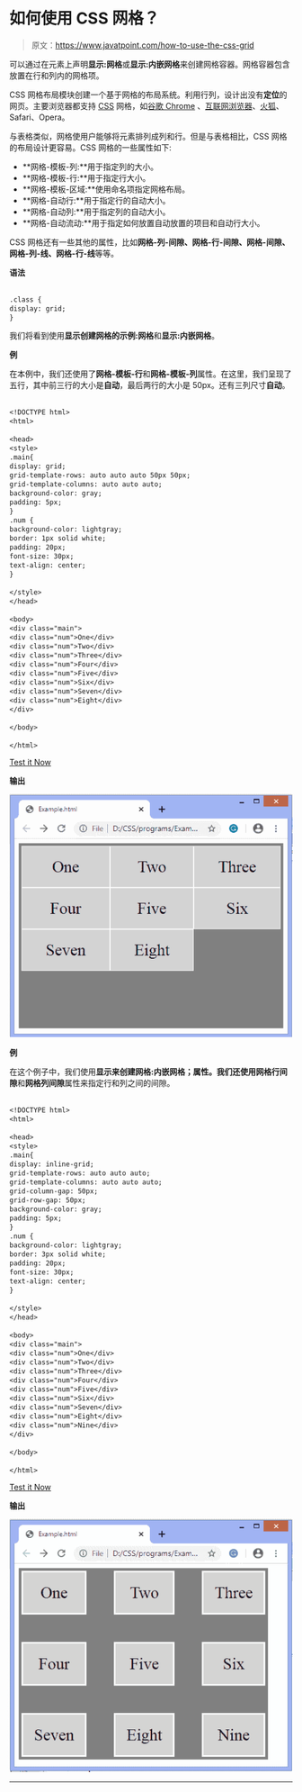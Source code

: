 # 如何使用 CSS 网格？

> 原文：<https://www.javatpoint.com/how-to-use-the-css-grid>

可以通过在元素上声明**显示:网格**或**显示:内嵌网格**来创建网格容器。网格容器包含放置在行和列内的网格项。

CSS 网格布局模块创建一个基于网格的布局系统。利用行列，设计出没有**定位**的网页。主要浏览器都支持 [CSS](https://www.javatpoint.com/css-tutorial) 网格，如[谷歌 Chrome](https://www.javatpoint.com/google-chrome) 、[互联网浏览器](https://www.javatpoint.com/internet-explorer)、[火狐](https://www.javatpoint.com/mozilla-firefox)、Safari、Opera。

与表格类似，网格使用户能够将元素排列成列和行。但是与表格相比，CSS 网格的布局设计更容易。CSS 网格的一些属性如下:

*   **网格-模板-列:**用于指定列的大小。
*   **网格-模板-行:**用于指定行大小。
*   **网格-模板-区域:**使用命名项指定网格布局。
*   **网格-自动行:**用于指定行的自动大小。
*   **网格-自动列:**用于指定列的自动大小。
*   **网格-自动流动:**用于指定如何放置自动放置的项目和自动行大小。

CSS 网格还有一些其他的属性，比如**网格-列-间隙、网格-行-间隙、网格-间隙、网格-列-线、网格-行-线**等等。

**语法**

```

.class {
display: grid;
}

```

我们将看到使用**显示创建网格的示例:网格**和**显示:内嵌网格**。

**例**

在本例中，我们还使用了**网格-模板-行**和**网格-模板-列**属性。在这里，我们呈现了五行，其中前三行的大小是**自动**，最后两行的大小是 50px。还有三列尺寸**自动**。

```

<!DOCTYPE html>
<html>

<head>
<style>
.main{
display: grid;
grid-template-rows: auto auto auto 50px 50px;
grid-template-columns: auto auto auto;
background-color: gray;
padding: 5px;
}
.num {
background-color: lightgray;
border: 1px solid white;
padding: 20px;
font-size: 30px;
text-align: center;
}

</style>
</head>

<body>
<div class="main">
<div class="num">One</div>
<div class="num">Two</div>
<div class="num">Three</div>
<div class="num">Four</div>
<div class="num">Five</div>
<div class="num">Six</div>
<div class="num">Seven</div>
<div class="num">Eight</div>
</div>

</body>

</html>

```

[Test it Now](https://www.javatpoint.com/oprweb/test.jsp?filename=how-to-use-the-css-grid1)

**输出**

![How to use the CSS grid](img/340a7992359776e067f9e7189c28760c.png)

**例**

在这个例子中，我们使用**显示来创建网格:内嵌网格；**属性。我们还使用**网格行间隙**和**网格列间隙**属性来指定行和列之间的间隙。

```

<!DOCTYPE html>
<html>

<head>
<style>
.main{
display: inline-grid;
grid-template-rows: auto auto auto;
grid-template-columns: auto auto auto;
grid-column-gap: 50px;
grid-row-gap: 50px;
background-color: gray;
padding: 5px;
}
.num {
background-color: lightgray;
border: 3px solid white;
padding: 20px;
font-size: 30px;
text-align: center;
}

</style>
</head>

<body>
<div class="main">
<div class="num">One</div>
<div class="num">Two</div>
<div class="num">Three</div>
<div class="num">Four</div>
<div class="num">Five</div>
<div class="num">Six</div>
<div class="num">Seven</div>
<div class="num">Eight</div>
<div class="num">Nine</div>
</div>

</body>

</html>

```

[Test it Now](https://www.javatpoint.com/oprweb/test.jsp?filename=how-to-use-the-css-grid2)

**输出**

![How to use the CSS grid](img/cd41f69a9c7d4ef2e38aec9260f58725.png)

* * *